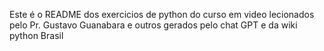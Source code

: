 Este é o README dos exercicios de python do curso em video lecionados pelo Pr. Gustavo Guanabara e outros gerados pelo chat GPT e da wiki python Brasil
